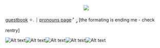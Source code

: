  
<center>
   <img src="https://media.discordapp.net/attachments/706801955845963799/1216463559689764948/Untitled331_20240310211146.png?ex=66007af9&is=65ee05f9&hm=ac9dc1b53ede47df1aae551e757b718dcb89bc34d3b4d194ccfd403d009d10b0&=&format=webp&quality=lossless&width=437&height=437">
   </center>
<p align="center">
  
[guestbook](https://sentient-fool.123guestbook.com/#) ✧. ┊ [pronouns page](https://en.pronouns.page/@junes.fool)·˚ ༘ [the formating is ending me - check rentry]
   </p>

 ![Alt text](https://stampscollection.carrd.co/assets/images/gallery03/3e11b124.png?v=dee451ae)![Alt text](https://y2k.neocities.org/stamps/tumblr_inline_pe6m1eOJzH1v11djx_1280.png)![Alt text](https://y2k.neocities.org/stamps/tumblr_inline_okvwdjW9Rs1rv0j40_500.jpg)![Alt text](https://paleking.carrd.co/assets/images/gallery18/411e1bea.png?v26071698921061)![Alt text](https://images-wixmp-ed30a86b8c4ca887773594c2.wixmp.com/f/1e2a09b0-15ec-497a-b874-d927b6a5e6ba/dfpgmgz-a943eb2f-284f-40c5-9552-8b25be30c8ba.png?token=eyJ0eXAiOiJKV1QiLCJhbGciOiJIUzI1NiJ9.eyJzdWIiOiJ1cm46YXBwOjdlMGQxODg5ODIyNjQzNzNhNWYwZDQxNWVhMGQyNmUwIiwiaXNzIjoidXJuOmFwcDo3ZTBkMTg4OTgyMjY0MzczYTVmMGQ0MTVlYTBkMjZlMCIsIm9iaiI6W1t7InBhdGgiOiJcL2ZcLzFlMmEwOWIwLTE1ZWMtNDk3YS1iODc0LWQ5MjdiNmE1ZTZiYVwvZGZwZ21nei1hOTQzZWIyZi0yODRmLTQwYzUtOTU1Mi04YjI1YmUzMGM4YmEucG5nIn1dXSwiYXVkIjpbInVybjpzZXJ2aWNlOmZpbGUuZG93bmxvYWQiXX0.Tcglu0SmlSiQcmMpudqlETyb4udAYxIYR3itxZjYxWQ)
